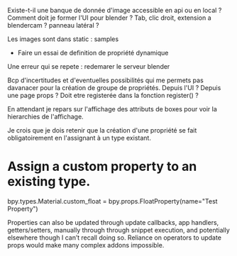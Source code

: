 Existe-t-il une banque de donnée d'image accessible en api ou en local ?
Comment doit je former l'UI pour blender ?
Tab, clic droit, extension a blendercam ? panneau latéral ?


Les images sont dans  static : samples 

- Faire un essai de definition de propriété dynamique

Une erreur qui se repete : redemarer le serveur blender

Bcp d'incertitudes et d'eventuelles possibilités qui me permets pas davanacer pour la création de groupe de propriétés.
Depuis l'UI ? Depuis une page props ? Doit etre registerée dans la fonction register() ? 

En attendant je repars sur l'affichage des attributs de boxes pour voir la hierarchies de l'affichage.

Je crois que je dois retenir que la création d'une propriété se fait obligatoirement en l'assignant à un type existant.

# Assign a custom property to an existing type.
bpy.types.Material.custom_float = bpy.props.FloatProperty(name="Test Property")

Properties can also be updated through update callbacks, app handlers, getters/setters, manually through through snippet execution, and potentially elsewhere though I can’t recall doing so.
Reliance on operators to update props would make many complex addons impossible.

